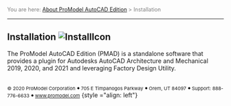 ﻿<span style="color:grey"><span style="font-size:12.5px">
You are here: [About ProModel AutoCAD Edition](C:/_git/ProModelAutodeskEdition/ProModelAutodeskEdition.Help/wwwroot/Help/Docs/About/AboutProModelAutodeskEdition.md) > Installation  
</span></span>  

---
## Installation ![InstallIcon](InstallIcon.png "Installation")
<span style="font-size:14px">

The ProModel AutoCAD Edition (PMAD) is a standalone software that provides a plugin for Autodesks AutoCAD 
Architecture and Mechanical 2019, 2020, and 2021 and leveraging Factory Design Utility.


</span>

<div></div>

##

<span style="font-size:11px"> &copy; 2020 ProModel Corporation ![dot](dot1.png) 705 E Timpanogos Parkway ![dot](dot1.png) Orem, UT 84097 ![dot](dot1.png) Support: 888-776-6633 ![dot](dot1.png) www.promodel.com</span> {style ="align: left"}

